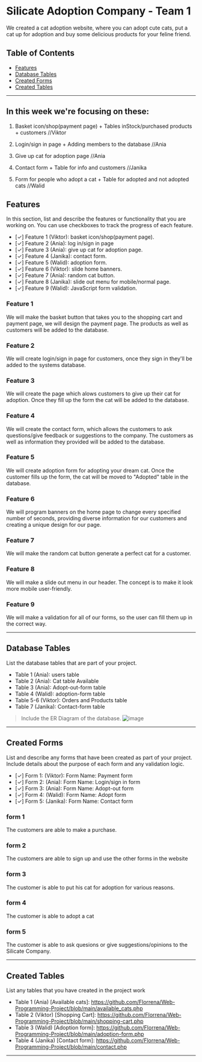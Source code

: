 # Silicate Adoption Company - Team 1

We created a cat adoption website, where you can adopt cute cats, put a cat up for adoption and buy some delicious products for your feline friend.

## Table of Contents
- [Features](#features)
- [Database Tables](#database-tables)
- [Created Forms](#created-forms)
- [Created Tables](#created-tables)

---


## In this week we're focusing on these:

1. Basket icon/shop(payment page) + Tables inStock/purchased products + customers //Viktor

2. Login/sign in page + Adding members to the database //Ania

3. Give up cat for adoption page //Ania

4. Contact form + Table for info and customers //Janika

5. Form for people who adopt a cat + Table for adopted and not adopted cats //Walid

## Features

In this section, list and describe the features or functionality that you are working on. You can use checkboxes to track the progress of each feature.

- [✓] Feature 1 (Viktor): basket icon/shop(payment page).
- [✓] Feature 2 (Ania): log in/sign in page
- [✓] Feature 3 (Ania): give up cat for adoption page.
- [✓] Feature 4 (Janika): contact form.
- [✓] Feature 5 (Walid): adoption form.
- [✓] Feature 6 (Viktor): slide home banners.
- [✓] Feature 7 (Ania): random cat button.
- [✓] Feature 8 (Janika): slide out menu for mobile/normal page.
- [✓] Feature 9 (Walid): JavaScript form validation.

### Feature 1

We will make the basket button that takes you to the shopping cart and payment page, we will design the payment page. The products as well as customers will be added to the database.

### Feature 2 

We will create login/sign in page for customers, once they sign in they'll be added to the systems database.

### Feature 3

We will create the page which alows customers to give up their cat for adoption. Once they fill up the form the cat will be added to the database.

### Feature 4

We will create the contact form, which allows the customers to ask questions/give feedback or suggestions to the company. The customers as well as information they provided will be added to the database.

### Feature 5

We will create adoption form for adopting your dream cat. Once the customer fills up the form, the cat will be moved to "Adopted" table in the database.

### Feature 6  

We will program banners on the home page to change every specified number of seconds, providing diverse information for our customers and creating a unique design for our page.

### Feature 7

We will make the random cat button generate a perfect cat for a customer.

### Feature 8

We will make a slide out menu in our header. The concept is to make it look more mobile user-friendly.

### Feature 9

We will make a validation for all of our forms, so the user can fill them up in the correct way.


---

## Database Tables

List the database tables that are part of your project. 

- Table 1 (Ania): users table
- Table 2 (Ania): Cat table Available
- Table 3 (Ania): Adopt-out-form table
- Table 4 (Walid): adoption-form table
- Table 5-6 (Viktor): Orders and Products table
- Table 7 (Janika): Contact-form table 


> Include the ER Diagram of the database.
![image](https://github.com/Florrena/Web-Programming-Project/assets/79853717/2ed19b6f-db42-47f6-8893-1070a6c55529)





---

## Created Forms

List and describe any forms that have been created as part of your project. Include details about the purpose of each form and any validation logic.

- [✓] Form 1: (Viktor): Form Name: Payment form 
- [✓] Form 2: (Ania): Form Name: Login/sign in form
- [✓] Form 3: (Ania): Form Name: Adopt-out form
- [✓] Form 4: (Walid): Form Name: Adopt form
- [✓] Form 5: (Janika): Form Name: Contact form

### form 1
The customers are able to make a purchase.
### form 2
The customers are able to sign up and use the other forms in the website
### form 3
The customer is able to put his cat for adoption for various reasons.
### form 4 
The customer is able to adopt a cat
### form 5
The customer is able to ask quesions or give suggestions/opinions to the Silicate Company.

---

## Created Tables

List any tables that you have created in the project work

- Table 1 (Ania)  [Available cats]: https://github.com/Florrena/Web-Programming-Project/blob/main/available_cats.php
- Table 2 (Viktor) [Shopping Cart]: https://github.com/Florrena/Web-Programming-Project/blob/main/shopping-cart.php
- Table 3 (Walid) [Adoption form]: https://github.com/Florrena/Web-Programming-Project/blob/main/adoption-form.php
- Table 4 (Janika) [Contact form]: https://github.com/Florrena/Web-Programming-Project/blob/main/contact.php

[Database SQL]: https://github.com/Florrena/Web-Programming-Project/blob/main/database.md

---
